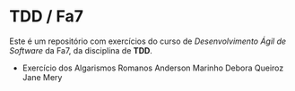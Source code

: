 TDD / Fa7
=========

Este é um repositório com exercícios do curso de _Desenvolvimento Ágil de Software_ da Fa7, da disciplina de **TDD**.

- Exercício dos Algarismos Romanos
Anderson Marinho
Debora Queiroz
Jane Mery
